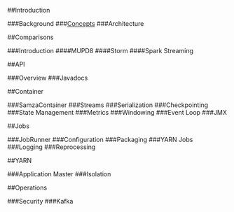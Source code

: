 ##Introduction

###Background
###[Concepts](./doc/concept.md)
###Architecture

##Comparisons

###Introduction
####MUPD8
####Storm
####Spark Streaming

##API

###Overview
###Javadocs


##Container

###SamzaContainer
###Streams
###Serialization
###Checkpointing
###State Management
###Metrics
###Windowing
###Event Loop
###JMX

##Jobs

###JobRunner
###Configuration
###Packaging
###YARN Jobs
###Logging
###Reprocessing

##YARN

###Application Master
###Isolation

##Operations

###Security
###Kafka
